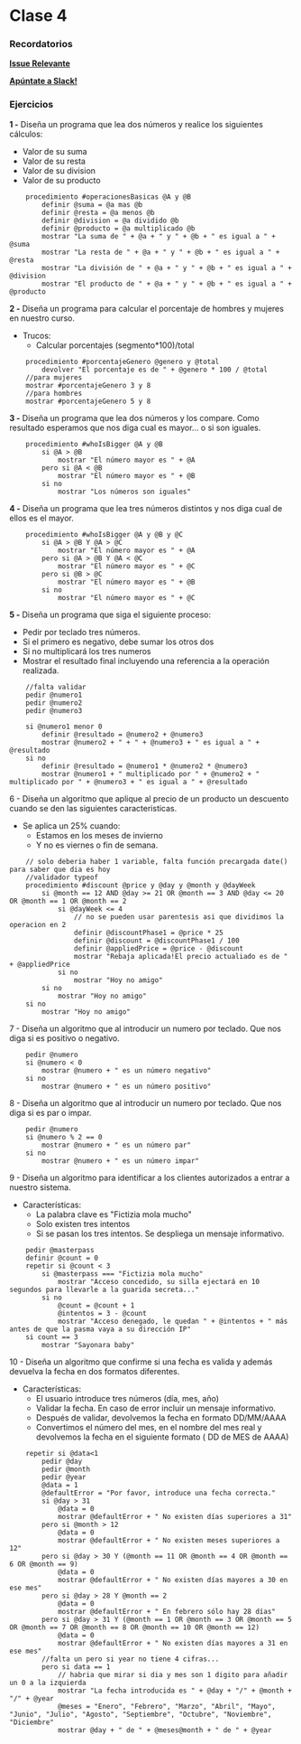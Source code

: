 # Clase 4

### Recordatorios

**[Issue Relevante](https://github.com/Fictizia/Master-en-programacion-de-aplicaciones-con-JavaScript-y-Node.js_ed1/issues/5)**

**[Apúntate a Slack!](https://github.com/Fictizia/Master-en-programacion-de-aplicaciones-con-JavaScript-y-Node.js_ed1/issues/1)**

### Ejercicios

**1 -** Diseña un programa que lea dos números y realice los siguientes cálculos:
- Valor de su suma
- Valor de su resta
- Valor de su division
- Valor de su producto
```
    procedimiento #operacionesBasicas @A y @B
    	definir @suma = @a mas @b
        definir @resta = @a menos @b
        definir @division = @a dividido @b
        definir @producto = @a multiplicado @b
        mostrar "La suma de " + @a + " y " + @b + " es igual a " + @suma
    	mostrar "La resta de " + @a + " y " + @b + " es igual a " + @resta
    	mostrar "La división de " + @a + " y " + @b + " es igual a " + @division
    	mostrar "El producto de " + @a + " y " + @b + " es igual a " + @producto

```

**2 -** Diseña un programa para calcular el porcentaje de hombres y mujeres en nuestro curso.
- Trucos:
	- Calcular porcentajes (segmento*100)/total
```
    procedimiento #porcentajeGenero @genero y @total
    	devolver "El porcentaje es de " + @genero * 100 / @total
    //para mujeres
    mostrar #porcentajeGenero 3 y 8
    //para hombres
    mostrar #porcentajeGenero 5 y 8
```

**3 -** Diseña un programa que lea dos números y los compare. Como resultado esperamos que nos diga cual es mayor... o si son iguales.
```
    procedimiento #whoIsBigger @A y @B
    	si @A > @B
    		mostrar "El número mayor es " + @A
    	pero si @A < @B
    		mostrar "El número mayor es " + @B
    	si no
    		mostrar "Los números son iguales"
```

**4 -** Diseña un programa que lea tres números distintos y nos diga cual de ellos es el mayor.
```
    procedimiento #whoIsBigger @A y @B y @C
    	si @A > @B Y @A > @C
    		mostrar "El número mayor es " + @A
    	pero si @A > @B Y @A < @C
    		mostrar "El número mayor es " + @C
    	pero si @B > @C
    		mostrar "El número mayor es " + @B
    	si no
    		mostrar "El número mayor es " + @C
```

**5 -** Diseña un programa que siga el siguiente proceso:
- Pedir por teclado tres números.
- Si el primero es negativo, debe sumar los otros dos
- Si no multiplicará los tres numeros
- Mostrar el resultado final incluyendo una referencia a la operación realizada.
```
    //falta validar
    pedir @numero1
    pedir @numero2
    pedir @numero3

    si @numero1 menor 0
    	definir @resultado = @numero2 + @numero3
    	mostrar @numero2 + " + " + @numero3 + " es igual a " + @resultado
    si no
    	definir @resultado = @numero1 * @numero2 * @numero3
    	mostrar @numero1 + " multiplicado por " + @numero2 + " multiplicado por " + @numero3 + " es igual a " + @resultado
```

6 - Diseña un algoritmo que aplique al precio de un producto un descuento cuando se den las siguientes caracteristicas.
- Se aplica un 25% cuando:
	- Estamos en los meses de invierno
	- Y no es viernes o fin de semana.
```
    // solo deberia haber 1 variable, falta función precargada date() para saber que dia es hoy
    //validador typeof
    procedimiento #discount @price y @day y @month y @dayWeek
    	si @month == 12 AND @day >= 21 OR @month == 3 AND @day <= 20 OR @month == 1 OR @month == 2
    		si @dayWeek <= 4
    			// no se pueden usar parentesis asi que dividimos la operacion en 2
    			definir @discountPhase1 = @price * 25
    			definir @discount = @discountPhase1 / 100
    			definir @appliedPrice = @price - @discount
    			mostrar "Rebaja aplicada!El precio actualiado es de " + @appliedPrice
    		si no
    		    mostrar "Hoy no amigo"
    	si no
    	    mostrar "Hoy no amigo"
    si no
        mostrar "Hoy no amigo"
```

7 - Diseña un algoritmo que al introducir un numero por teclado. Que nos diga si es positivo o negativo.
```
    pedir @numero
    si @numero < 0
	    mostrar @numero + " es un número negativo"
    si no
	    mostrar @numero + " es un número positivo"
```

8 - Diseña un algoritmo que al  introducir un numero por teclado. Que nos diga si es par o impar.
```
    pedir @numero
    si @numero % 2 == 0
	    mostrar @numero + " es un número par"
    si no
	    mostrar @numero + " es un número impar"
```

9 -  Diseña un algoritmo para identificar a los clientes autorizados a entrar a nuestro sistema.
- Características:
	- La palabra clave es "Fictizia mola mucho"
	- Solo existen tres intentos
	- Si se pasan los tres intentos. Se despliega un mensaje informativo.
```
	pedir @masterpass
    definir @count = 0
	repetir si @count < 3
		si @masterpass === "Fictizia mola mucho"
			mostrar "Acceso concedido, su silla ejectará en 10 segundos para llevarle a la guarida secreta..."
		si no
        	@count = @count + 1
			@intentos = 3 - @count
			mostrar "Acceso denegado, le quedan " + @intentos + " más antes de que la pasma vaya a su dirección IP"
	si count == 3
	    mostrar "Sayonara baby"
```

10 - Diseña un algoritmo que confirme si una fecha es valida y además devuelva la fecha en dos formatos diferentes.
- Características:
	- El usuario introduce tres números (día, mes, año)
	- Validar la fecha. En caso de error incluir un mensaje informativo.
	- Después de validar, devolvemos la fecha en formato DD/MM/AAAA
	- Convertimos el número del mes, en el nombre del mes real y devolvemos la fecha en el siguiente formato ( DD de MES de AAAA)
```
    repetir si @data<1
	    pedir @day
	    pedir @month
	    pedir @year
        @data = 1
	    @defaultError = "Por favor, introduce una fecha correcta."
	    si @day > 31
    		@data = 0
    		mostrar @defaultError + " No existen días superiores a 31"
    	pero si @month > 12
    		@data = 0
    		mostrar @defaultError + " No existen meses superiores a 12"
    	pero si @day > 30 Y (@month == 11 OR @month == 4 OR @month == 6 OR @month == 9)
            @data = 0
            mostrar @defaultError + " No existen días mayores a 30 en ese mes"
        pero si @day > 28 Y @month == 2
            @data = 0
            mostrar @defaultError + " En febrero sólo hay 28 días"
    	pero si @day > 31 Y (@month == 1 OR @month == 3 OR @month == 5 OR @month == 7 OR @month == 8 OR @month == 10 OR @month == 12)
            @data = 0
            mostrar @defaultError + " No existen días mayores a 31 en ese mes"
    	//falta un pero si year no tiene 4 cifras...
    	pero si data == 1
    		// habria que mirar si dia y mes son 1 digito para añadir un 0 a la izquierda
    		mostrar "La fecha introducida es " + @day + "/" + @month + "/" + @year
    		@meses = "Enero", "Febrero", "Marzo", "Abril", "Mayo", "Junio", "Julio", "Agosto", "Septiembre", "Octubre", "Noviembre", "Diciembre"
            mostrar @day + " de " + @meses@month + " de " + @year
```
